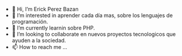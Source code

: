 - 👋 Hi, I’m Erick Perez Bazan  
- 👀 I’m interested in aprender cada día mas, sobre los lenguajes de programación.
- 🌱 I’m currently learnin sobre PHP.
- 💞️ I’m looking to collaborate en nuevos proyectos tecnologicos que ayuden a la sociedad.
- 📫 How to reach me ...

<!---
Eperezba/Eperezba is a ✨ special ✨ repository because its `README.md` (this file) appears on your GitHub profile.
You can click the Preview link to take a look at your changes.
--->
